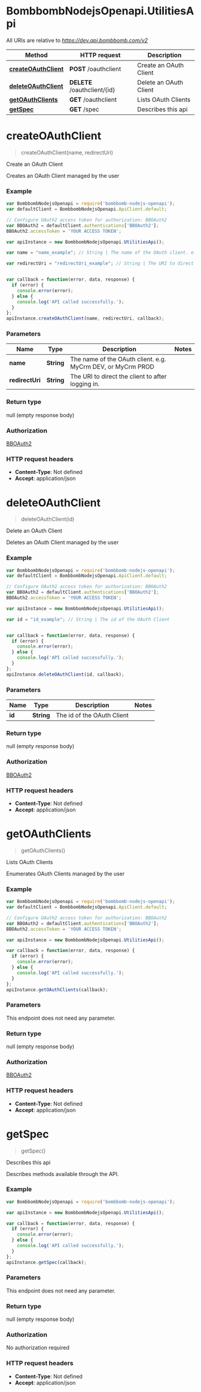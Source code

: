 # BombbombNodejsOpenapi.UtilitiesApi

All URIs are relative to *https://dev.api.bombbomb.com/v2*

Method | HTTP request | Description
------------- | ------------- | -------------
[**createOAuthClient**](UtilitiesApi.md#createOAuthClient) | **POST** /oauthclient | Create an OAuth Client
[**deleteOAuthClient**](UtilitiesApi.md#deleteOAuthClient) | **DELETE** /oauthclient/{id} | Delete an OAuth Client
[**getOAuthClients**](UtilitiesApi.md#getOAuthClients) | **GET** /oauthclient | Lists OAuth Clients
[**getSpec**](UtilitiesApi.md#getSpec) | **GET** /spec | Describes this api


<a name="createOAuthClient"></a>
# **createOAuthClient**
> createOAuthClient(name, redirectUri)

Create an OAuth Client

Creates an OAuth Client managed by the user

### Example
```javascript
var BombbombNodejsOpenapi = require('bombbomb-nodejs-openapi');
var defaultClient = BombbombNodejsOpenapi.ApiClient.default;

// Configure OAuth2 access token for authorization: BBOAuth2
var BBOAuth2 = defaultClient.authentications['BBOAuth2'];
BBOAuth2.accessToken = 'YOUR ACCESS TOKEN';

var apiInstance = new BombbombNodejsOpenapi.UtilitiesApi();

var name = "name_example"; // String | The name of the OAuth client. e.g. MyCrm DEV, or MyCrm PROD

var redirectUri = "redirectUri_example"; // String | The URI to direct the client to after logging in.


var callback = function(error, data, response) {
  if (error) {
    console.error(error);
  } else {
    console.log('API called successfully.');
  }
};
apiInstance.createOAuthClient(name, redirectUri, callback);
```

### Parameters

Name | Type | Description  | Notes
------------- | ------------- | ------------- | -------------
 **name** | **String**| The name of the OAuth client. e.g. MyCrm DEV, or MyCrm PROD | 
 **redirectUri** | **String**| The URI to direct the client to after logging in. | 

### Return type

null (empty response body)

### Authorization

[BBOAuth2](../README.md#BBOAuth2)

### HTTP request headers

 - **Content-Type**: Not defined
 - **Accept**: application/json

<a name="deleteOAuthClient"></a>
# **deleteOAuthClient**
> deleteOAuthClient(id)

Delete an OAuth Client

Deletes an OAuth Client managed by the user

### Example
```javascript
var BombbombNodejsOpenapi = require('bombbomb-nodejs-openapi');
var defaultClient = BombbombNodejsOpenapi.ApiClient.default;

// Configure OAuth2 access token for authorization: BBOAuth2
var BBOAuth2 = defaultClient.authentications['BBOAuth2'];
BBOAuth2.accessToken = 'YOUR ACCESS TOKEN';

var apiInstance = new BombbombNodejsOpenapi.UtilitiesApi();

var id = "id_example"; // String | The id of the OAuth Client


var callback = function(error, data, response) {
  if (error) {
    console.error(error);
  } else {
    console.log('API called successfully.');
  }
};
apiInstance.deleteOAuthClient(id, callback);
```

### Parameters

Name | Type | Description  | Notes
------------- | ------------- | ------------- | -------------
 **id** | **String**| The id of the OAuth Client | 

### Return type

null (empty response body)

### Authorization

[BBOAuth2](../README.md#BBOAuth2)

### HTTP request headers

 - **Content-Type**: Not defined
 - **Accept**: application/json

<a name="getOAuthClients"></a>
# **getOAuthClients**
> getOAuthClients()

Lists OAuth Clients

Enumerates OAuth Clients managed by the user

### Example
```javascript
var BombbombNodejsOpenapi = require('bombbomb-nodejs-openapi');
var defaultClient = BombbombNodejsOpenapi.ApiClient.default;

// Configure OAuth2 access token for authorization: BBOAuth2
var BBOAuth2 = defaultClient.authentications['BBOAuth2'];
BBOAuth2.accessToken = 'YOUR ACCESS TOKEN';

var apiInstance = new BombbombNodejsOpenapi.UtilitiesApi();

var callback = function(error, data, response) {
  if (error) {
    console.error(error);
  } else {
    console.log('API called successfully.');
  }
};
apiInstance.getOAuthClients(callback);
```

### Parameters
This endpoint does not need any parameter.

### Return type

null (empty response body)

### Authorization

[BBOAuth2](../README.md#BBOAuth2)

### HTTP request headers

 - **Content-Type**: Not defined
 - **Accept**: application/json

<a name="getSpec"></a>
# **getSpec**
> getSpec()

Describes this api

Describes methods available through the API.

### Example
```javascript
var BombbombNodejsOpenapi = require('bombbomb-nodejs-openapi');

var apiInstance = new BombbombNodejsOpenapi.UtilitiesApi();

var callback = function(error, data, response) {
  if (error) {
    console.error(error);
  } else {
    console.log('API called successfully.');
  }
};
apiInstance.getSpec(callback);
```

### Parameters
This endpoint does not need any parameter.

### Return type

null (empty response body)

### Authorization

No authorization required

### HTTP request headers

 - **Content-Type**: Not defined
 - **Accept**: application/json

